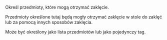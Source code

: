 Określ przedmioty, które mogą otrzymać zaklęcie.

Przedmioty określone tutaj będą mogły otrzymać zaklęcie w stole do zaklęć lub
za pomocą innych sposobów zaklęcia.

Może być określony jako lista przedmiotów lub jako pojedynczy tag.